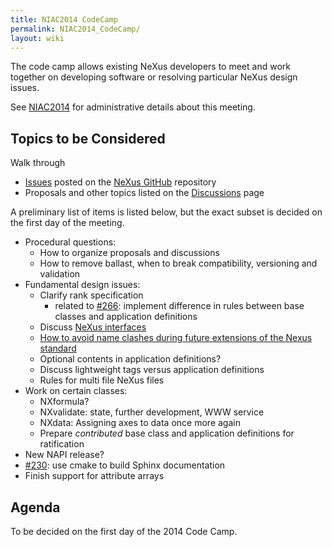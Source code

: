 ```yaml
---
title: NIAC2014 CodeCamp
permalink: NIAC2014_CodeCamp/
layout: wiki
---
```


The code camp allows existing NeXus developers to meet and work together
on developing software or resolving particular NeXus design issues.

See [NIAC2014](NIAC2014 "wikilink") for administrative details about
this meeting.

Topics to be Considered
-----------------------

Walk through

-   [Issues](https://github.com/nexusformat/definitions/issues) posted
    on the [NeXus GitHub](https://github.com/nexusformat) repository
-   Proposals and other topics listed on the
    [Discussions](Discussions "wikilink") page

A preliminary list of items is listed below, but the exact subset is
decided on the first day of the meeting.

-   Procedural questions:
    -   How to organize proposals and discussions
    -   How to remove ballast, when to break compatibility, versioning
        and validation
-   Fundamental design issues:
    -   Clarify rank specification
        -   related to
            [\#266](https://github.com/nexusformat/definitions/issues/266):
            implement difference in rules between base classes and
            application definitions
    -   Discuss [NeXus interfaces](Objects_or_Interfaces "wikilink")
    -   [How to avoid name clashes during future extensions of the Nexus
        standard](How_to_avoid_name_clashes_during_future_extensions_of_the_Nexus_standard "wikilink")
    -   Optional contents in application definitions?
    -   Discuss lightweight tags versus application definitions
    -   Rules for multi file NeXus files
-   Work on certain classes:
    -   NXformula?
    -   NXvalidate: state, further development, WWW service
    -   NXdata: Assigning axes to data once more again
    -   Prepare *contributed* base class and application definitions for
        ratification
-   New NAPI release?
-   [\#230](https://github.com/nexusformat/definitions/issues/230): use
    cmake to build Sphinx documentation
-   Finish support for attribute arrays

Agenda
------

To be decided on the first day of the 2014 Code Camp.
